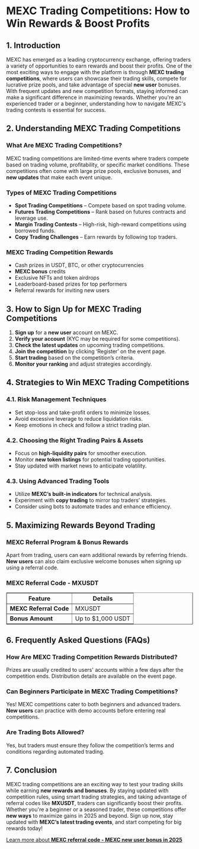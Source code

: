 <h1>MEXC Trading Competitions: How to Win Rewards & Boost Profits</h1>
<h2>1. Introduction</h2>
<p>MEXC has emerged as a leading cryptocurrency exchange, offering traders a variety of opportunities to earn rewards and boost their profits. One of the most exciting ways to engage with the platform is through <strong>MEXC trading competitions</strong>, where users can showcase their trading skills, compete for lucrative prize pools, and take advantage of special <strong>new user</strong> bonuses. With frequent updates and new competition formats, staying informed can make a significant difference in maximizing rewards. Whether you're an experienced trader or a beginner, understanding how to navigate MEXC's trading contests is essential for success.</p>

<h2>2. Understanding MEXC Trading Competitions</h2>
<h3>What Are MEXC Trading Competitions?</h3>
<p>MEXC trading competitions are limited-time events where traders compete based on trading volume, profitability, or specific market conditions. These competitions often come with large prize pools, exclusive bonuses, and <strong>new updates</strong> that make each event unique.</p>

<h3>Types of MEXC Trading Competitions</h3>
<ul>
    <li><strong>Spot Trading Competitions</strong> – Compete based on spot trading volume.</li>
    <li><strong>Futures Trading Competitions</strong> – Rank based on futures contracts and leverage use.</li>
    <li><strong>Margin Trading Contests</strong> – High-risk, high-reward competitions using borrowed funds.</li>
    <li><strong>Copy Trading Challenges</strong> – Earn rewards by following top traders.</li>
</ul>

<h3>MEXC Trading Competition Rewards</h3>
<ul>
    <li>Cash prizes in USDT, BTC, or other cryptocurrencies</li>
    <li><strong>MEXC bonus</strong> credits</li>
    <li>Exclusive NFTs and token airdrops</li>
    <li>Leaderboard-based prizes for top performers</li>
    <li>Referral rewards for inviting new users</li>
</ul>

<h2>3. How to Sign Up for MEXC Trading Competitions</h2>
<ol>
    <li><strong>Sign up</strong> for a <strong>new user</strong> account on MEXC.</li>
    <li><strong>Verify your account</strong> (KYC may be required for some competitions).</li>
    <li><strong>Check the latest updates</strong> on upcoming trading competitions.</li>
    <li><strong>Join the competition</strong> by clicking ‘Register’ on the event page.</li>
    <li><strong>Start trading</strong> based on the competition’s criteria.</li>
    <li><strong>Monitor your ranking</strong> and adjust strategies accordingly.</li>
</ol>

<h2>4. Strategies to Win MEXC Trading Competitions</h2>
<h3>4.1. Risk Management Techniques</h3>
<ul>
    <li>Set stop-loss and take-profit orders to minimize losses.</li>
    <li>Avoid excessive leverage to reduce liquidation risks.</li>
    <li>Keep emotions in check and follow a strict trading plan.</li>
</ul>

<h3>4.2. Choosing the Right Trading Pairs & Assets</h3>
<ul>
    <li>Focus on <strong>high-liquidity pairs</strong> for smoother execution.</li>
    <li>Monitor <strong>new token listings</strong> for potential trading opportunities.</li>
    <li>Stay updated with market news to anticipate volatility.</li>
</ul>

<h3>4.3. Using Advanced Trading Tools</h3>
<ul>
    <li>Utilize <strong>MEXC’s built-in indicators</strong> for technical analysis.</li>
    <li>Experiment with <strong>copy trading</strong> to mirror top traders’ strategies.</li>
    <li>Consider using bots to automate trades and enhance efficiency.</li>
</ul>

<h2>5. Maximizing Rewards Beyond Trading</h2>
<h3>MEXC Referral Program & Bonus Rewards</h3>
<p>Apart from trading, users can earn additional rewards by referring friends. <strong>New users</strong> can also claim exclusive welcome bonuses when signing up using a referral code.</p>

<h3>MEXC Referral Code - MXUSDT</h3>
<table border="1">
    <tr>
        <th>Feature</th>
        <th>Details</th>
    </tr>
    <tr>
        <td><strong>MEXC Referral Code</strong></td>
        <td>MXUSDT</td>
    </tr>
    <tr>
        <td><strong>Bonus Amount</strong></td>
        <td>Up to $1,000 USDT</td>
    </tr>
</table>

<h2>6. Frequently Asked Questions (FAQs)</h2>
<h3>How Are MEXC Trading Competition Rewards Distributed?</h3>
<p>Prizes are usually credited to users' accounts within a few days after the competition ends. Distribution details are available on the event page.</p>

<h3>Can Beginners Participate in MEXC Trading Competitions?</h3>
<p>Yes! MEXC competitions cater to both beginners and advanced traders. <strong>New users</strong> can practice with demo accounts before entering real competitions.</p>

<h3>Are Trading Bots Allowed?</h3>
<p>Yes, but traders must ensure they follow the competition’s terms and conditions regarding automated trading.</p>

<h2>7. Conclusion</h2>
<p>MEXC trading competitions are an exciting way to test your trading skills while earning <strong>new rewards and bonuses</strong>. By staying updated with competition rules, using smart trading strategies, and taking advantage of referral codes like <strong>MXUSDT</strong>, traders can significantly boost their profits. Whether you're a beginner or a seasoned trader, these competitions offer <strong>new ways</strong> to maximize gains in 2025 and beyond. Sign up now, stay updated with <strong>MEXC’s latest trading events</strong>, and start competing for big rewards today!</p>

<a href="https://github.com/Mexcreferral/mexc-referral-code" class="signup-link" target="_blank">
        Learn more about <strong>MEXC referral code - MEXC new user bonus in 2025</strong>
        <i class="fas fa-user-plus"></i>
    </a>
